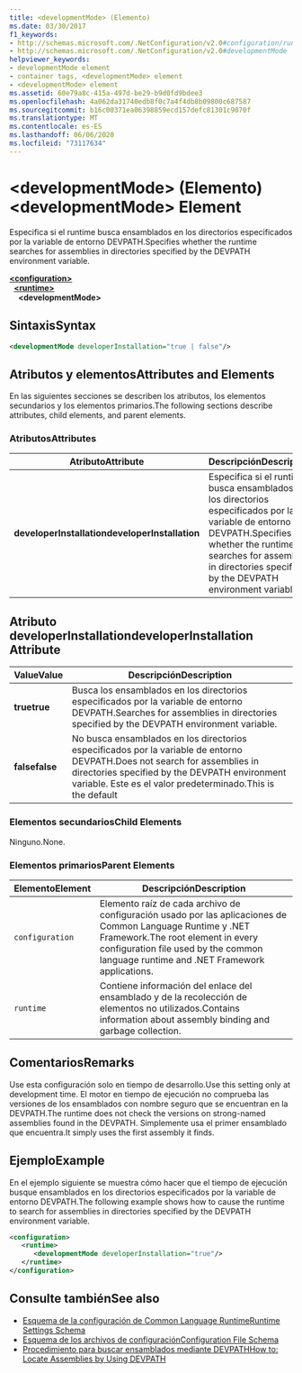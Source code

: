 ```yaml
---
title: <developmentMode> (Elemento)
ms.date: 03/30/2017
f1_keywords:
- http://schemas.microsoft.com/.NetConfiguration/v2.0#configuration/runtime/developmentMode
- http://schemas.microsoft.com/.NetConfiguration/v2.0#developmentMode
helpviewer_keywords:
- developmentMode element
- container tags, <developmentMode> element
- <developmentMode> element
ms.assetid: 60e79a8c-415a-497d-be29-b9d0fd9bdee3
ms.openlocfilehash: 4a062da31740edb8f0c7a4f4db8b09800c687587
ms.sourcegitcommit: b16c00371ea06398859ecd157defc81301c9070f
ms.translationtype: MT
ms.contentlocale: es-ES
ms.lasthandoff: 06/06/2020
ms.locfileid: "73117634"
---
```

# <a name="developmentmode-element"></a><span data-ttu-id="34762-102">\<developmentMode> (Elemento)</span><span class="sxs-lookup"><span data-stu-id="34762-102">\<developmentMode> Element</span></span>
<span data-ttu-id="34762-103">Especifica si el runtime busca ensamblados en los directorios especificados por la variable de entorno DEVPATH.</span><span class="sxs-lookup"><span data-stu-id="34762-103">Specifies whether the runtime searches for assemblies in directories specified by the DEVPATH environment variable.</span></span>  
  
[**\<configuration>**](../configuration-element.md)\
&nbsp;&nbsp;[**\<runtime>**](runtime-element.md)\
&nbsp;&nbsp;&nbsp;&nbsp;**\<developmentMode>**  
  
## <a name="syntax"></a><span data-ttu-id="34762-104">Sintaxis</span><span class="sxs-lookup"><span data-stu-id="34762-104">Syntax</span></span>  
  
```xml  
<developmentMode developerInstallation="true | false"/>  
```  
  
## <a name="attributes-and-elements"></a><span data-ttu-id="34762-105">Atributos y elementos</span><span class="sxs-lookup"><span data-stu-id="34762-105">Attributes and Elements</span></span>  
 <span data-ttu-id="34762-106">En las siguientes secciones se describen los atributos, los elementos secundarios y los elementos primarios.</span><span class="sxs-lookup"><span data-stu-id="34762-106">The following sections describe attributes, child elements, and parent elements.</span></span>  
  
### <a name="attributes"></a><span data-ttu-id="34762-107">Atributos</span><span class="sxs-lookup"><span data-stu-id="34762-107">Attributes</span></span>  
  
|<span data-ttu-id="34762-108">Atributo</span><span class="sxs-lookup"><span data-stu-id="34762-108">Attribute</span></span>|<span data-ttu-id="34762-109">Descripción</span><span class="sxs-lookup"><span data-stu-id="34762-109">Description</span></span>|  
|---------------|-----------------|  
|<span data-ttu-id="34762-110">**developerInstallation**</span><span class="sxs-lookup"><span data-stu-id="34762-110">**developerInstallation**</span></span>|<span data-ttu-id="34762-111">Especifica si el runtime busca ensamblados en los directorios especificados por la variable de entorno DEVPATH.</span><span class="sxs-lookup"><span data-stu-id="34762-111">Specifies whether the runtime searches for assemblies in directories specified by the DEVPATH environment variable.</span></span>|  
  
## <a name="developerinstallation-attribute"></a><span data-ttu-id="34762-112">Atributo developerInstallation</span><span class="sxs-lookup"><span data-stu-id="34762-112">developerInstallation Attribute</span></span>  
  
|<span data-ttu-id="34762-113">Value</span><span class="sxs-lookup"><span data-stu-id="34762-113">Value</span></span>|<span data-ttu-id="34762-114">Descripción</span><span class="sxs-lookup"><span data-stu-id="34762-114">Description</span></span>|  
|-----------|-----------------|  
|<span data-ttu-id="34762-115">**true**</span><span class="sxs-lookup"><span data-stu-id="34762-115">**true**</span></span>|<span data-ttu-id="34762-116">Busca los ensamblados en los directorios especificados por la variable de entorno DEVPATH.</span><span class="sxs-lookup"><span data-stu-id="34762-116">Searches for assemblies in directories specified by the DEVPATH environment variable.</span></span>|  
|<span data-ttu-id="34762-117">**false**</span><span class="sxs-lookup"><span data-stu-id="34762-117">**false**</span></span>|<span data-ttu-id="34762-118">No busca ensamblados en los directorios especificados por la variable de entorno DEVPATH.</span><span class="sxs-lookup"><span data-stu-id="34762-118">Does not search for assemblies in directories specified by the DEVPATH environment variable.</span></span> <span data-ttu-id="34762-119">Este es el valor predeterminado.</span><span class="sxs-lookup"><span data-stu-id="34762-119">This is the default</span></span>|  
  
### <a name="child-elements"></a><span data-ttu-id="34762-120">Elementos secundarios</span><span class="sxs-lookup"><span data-stu-id="34762-120">Child Elements</span></span>  
 <span data-ttu-id="34762-121">Ninguno.</span><span class="sxs-lookup"><span data-stu-id="34762-121">None.</span></span>  
  
### <a name="parent-elements"></a><span data-ttu-id="34762-122">Elementos primarios</span><span class="sxs-lookup"><span data-stu-id="34762-122">Parent Elements</span></span>  
  
|<span data-ttu-id="34762-123">Elemento</span><span class="sxs-lookup"><span data-stu-id="34762-123">Element</span></span>|<span data-ttu-id="34762-124">Descripción</span><span class="sxs-lookup"><span data-stu-id="34762-124">Description</span></span>|  
|-------------|-----------------|  
|`configuration`|<span data-ttu-id="34762-125">Elemento raíz de cada archivo de configuración usado por las aplicaciones de Common Language Runtime y .NET Framework.</span><span class="sxs-lookup"><span data-stu-id="34762-125">The root element in every configuration file used by the common language runtime and .NET Framework applications.</span></span>|  
|`runtime`|<span data-ttu-id="34762-126">Contiene información del enlace del ensamblado y de la recolección de elementos no utilizados.</span><span class="sxs-lookup"><span data-stu-id="34762-126">Contains information about assembly binding and garbage collection.</span></span>|  
  
## <a name="remarks"></a><span data-ttu-id="34762-127">Comentarios</span><span class="sxs-lookup"><span data-stu-id="34762-127">Remarks</span></span>  
 <span data-ttu-id="34762-128">Use esta configuración solo en tiempo de desarrollo.</span><span class="sxs-lookup"><span data-stu-id="34762-128">Use this setting only at development time.</span></span> <span data-ttu-id="34762-129">El motor en tiempo de ejecución no comprueba las versiones de los ensamblados con nombre seguro que se encuentran en la DEVPATH.</span><span class="sxs-lookup"><span data-stu-id="34762-129">The runtime does not check the versions on strong-named assemblies found in the DEVPATH.</span></span> <span data-ttu-id="34762-130">Simplemente usa el primer ensamblado que encuentra.</span><span class="sxs-lookup"><span data-stu-id="34762-130">It simply uses the first assembly it finds.</span></span>  
  
## <a name="example"></a><span data-ttu-id="34762-131">Ejemplo</span><span class="sxs-lookup"><span data-stu-id="34762-131">Example</span></span>  
 <span data-ttu-id="34762-132">En el ejemplo siguiente se muestra cómo hacer que el tiempo de ejecución busque ensamblados en los directorios especificados por la variable de entorno DEVPATH.</span><span class="sxs-lookup"><span data-stu-id="34762-132">The following example shows how to cause the runtime to search for assemblies in directories specified by the DEVPATH environment variable.</span></span>  
  
```xml  
<configuration>  
   <runtime>  
      <developmentMode developerInstallation="true"/>  
   </runtime>  
</configuration>  
```  
  
## <a name="see-also"></a><span data-ttu-id="34762-133">Consulte también</span><span class="sxs-lookup"><span data-stu-id="34762-133">See also</span></span>

- [<span data-ttu-id="34762-134">Esquema de la configuración de Common Language Runtime</span><span class="sxs-lookup"><span data-stu-id="34762-134">Runtime Settings Schema</span></span>](index.md)
- [<span data-ttu-id="34762-135">Esquema de los archivos de configuración</span><span class="sxs-lookup"><span data-stu-id="34762-135">Configuration File Schema</span></span>](../index.md)
- [<span data-ttu-id="34762-136">Procedimiento para buscar ensamblados mediante DEVPATH</span><span class="sxs-lookup"><span data-stu-id="34762-136">How to: Locate Assemblies by Using DEVPATH</span></span>](../../how-to-locate-assemblies-by-using-devpath.md)

